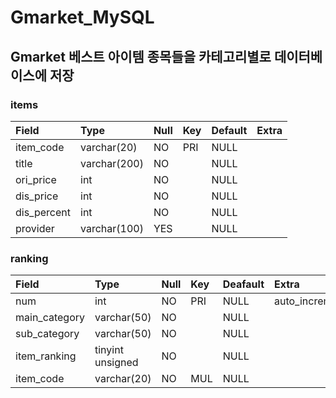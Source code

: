 # Gmarket_MySQL


## Gmarket 베스트 아이템 종목들을 카테고리별로 데이터베이스에 저장

### items
|Field|Type|Null|Key|Default|Extra| 
|:---|:---|:---|:---|:---|:---|
|item_code|varchar(20)|NO|PRI|NULL||  
|title|varchar(200)|NO||NULL||
|ori_price|int|NO||NULL||
|dis_price|int|NO||NULL||
|dis_percent|int|NO||NULL||
|provider|varchar(100)|YES||NULL|

### ranking
|Field|Type|Null|Key|Deafault|Extra|
|:---|:---|:---|:---|:---|:---|
|num|int|NO|PRI|NULL|auto_increment|
|main_category|varchar(50)|NO||NULL||
|sub_category|varchar(50)|NO||NULL||
|item_ranking|tinyint unsigned|NO||NULL||
|item_code|varchar(20)|NO|MUL|NULL||
